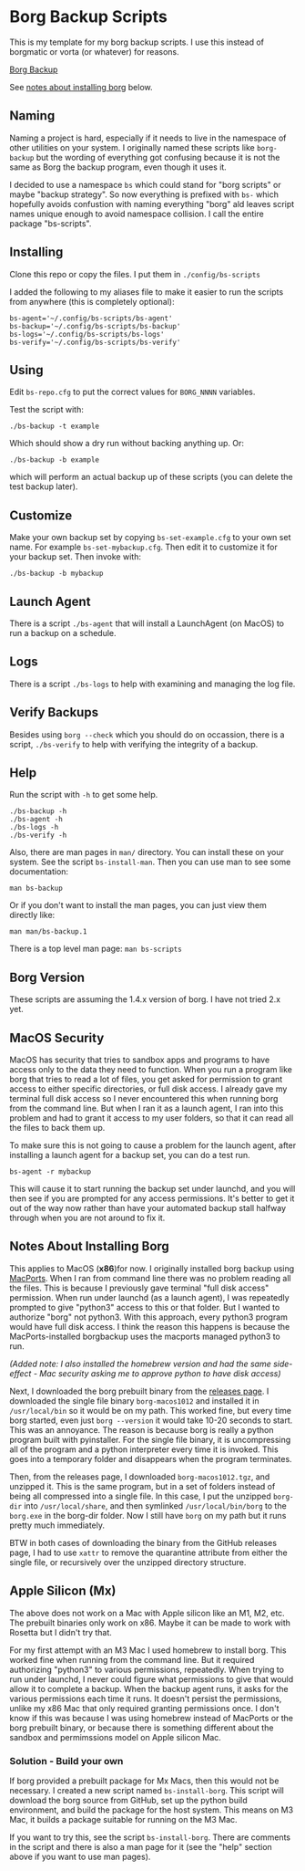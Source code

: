# Borg Backup Scripts

This is my template for my borg backup scripts. I use this instead of borgmatic
or vorta (or whatever) for reasons.

[Borg Backup](https://borgbackup.readthedocs.io/en/stable/)

See [notes about installing borg](#notes-about-installing-borg) below.

## Naming

Naming a project is hard, especially if it needs to live in the namespace of
other utilities on your system. I originally named these scripts like
`borg-backup` but the wording of everything got confusing because it is not the
same as Borg the backup program, even though it uses it.

I decided to use a namespace `bs` which could stand for "borg scripts" or maybe
"backup strategy". So now everything is prefixed with `bs-` which hopefully
avoids confustion with naming everything "borg" ald leaves script names unique
enough to avoid namespace collision. I call the entire package "bs-scripts".

## Installing

Clone this repo or copy the files. I put them in `./config/bs-scripts`

I added the following to my aliases file to make it easier to run the scripts
from anywhere (this is completely optional):

    bs-agent='~/.config/bs-scripts/bs-agent'
    bs-backup='~/.config/bs-scripts/bs-backup'
    bs-logs='~/.config/bs-scripts/bs-logs'
    bs-verify='~/.config/bs-scripts/bs-verify'

## Using

Edit `bs-repo.cfg` to put the correct values for `BORG_NNNN` variables.

Test the script with:

    ./bs-backup -t example

Which should show a dry run without backing anything up. Or:

    ./bs-backup -b example

which will perform an actual backup up of these scripts (you can delete the
test backup later).

## Customize

Make your own backup set by copying `bs-set-example.cfg` to your own set
name. For example `bs-set-mybackup.cfg`. Then edit it to customize it for
your backup set. Then invoke with:

    ./bs-backup -b mybackup

## Launch Agent

There is a script `./bs-agent` that will install a LaunchAgent (on MacOS) to
run a backup on a schedule.

## Logs

There is a script `./bs-logs` to help with examining and managing the log
file.

## Verify Backups

Besides using `borg --check` which you should do on occassion, there is a
script, `./bs-verify` to help with verifying the integrity of a backup.

## Help

Run the script with `-h` to get some help.

    ./bs-backup -h
    ./bs-agent -h
    ./bs-logs -h
    ./bs-verify -h

Also, there are man pages in `man/` directory. You can install these on your
system. See the script `bs-install-man`. Then you can use man to see some
documentation:

    man bs-backup

Or if you don't want to install the man pages, you can just view them directly
like:

    man man/bs-backup.1

There is a top level man page: `man bs-scripts`

## Borg Version

These scripts are assuming the 1.4.x version of borg. I have not tried 2.x yet.

## MacOS Security

MacOS has security that tries to sandbox apps and programs to have access only
to the data they need to function. When you run a program like borg that tries
to read a lot of files, you get asked for permission to grant access to either
specific directories, or full disk access. I already gave my terminal full disk
access so I never encountered this when running borg from the command line. But
when I ran it as a launch agent, I ran into this problem and had to grant it
access to my user folders, so that it can read all the files to back them up.

To make sure this is not going to cause a problem for the launch agent, after
installing a launch agent for a backup set, you can do a test run.

    bs-agent -r mybackup

This will cause it to start running the backup set under launchd, and you will
then see if you are prompted for any access permissions. It's better to get it
out of the way now rather than have your automated backup stall halfway through
when you are not around to fix it.

## Notes About Installing Borg

This applies to MacOS (**x86**)for now. I originally installed borg backup using
[MacPorts](https://www.macports.org). When I ran from command line there was
no problem reading all the files. This is because I previously gave terminal
"full disk access" permission. When run under launchd (as a launch agent), I
was repeatedly prompted to give "python3" access to this or that folder. But I
wanted to authorize "borg" not python3. With this approach, every python3
program would have full disk access. I think the reason this happens is because
the MacPorts-installed borgbackup uses the macports managed python3 to run.

*(Added note: I also installed the homebrew version and had the same
side-effect - Mac security asking me to approve python to have disk access)*

Next, I downloaded the borg prebuilt binary from the
[releases page](https://github.com/borgbackup/borg/releases). I downloaded the
single file binary `borg-macos1012` and installed it in `/usr/local/bin` so it
would be on my path. This worked fine, but every time borg started, even just
`borg --version` it would take 10-20 seconds to start. This was an annoyance.
The reason is because borg is really a python program built with pyinstaller.
For the single file binary, it is uncompressing all of the program and a python
interpreter every time it is invoked. This goes into a temporary folder and
disappears when the program terminates.

Then, from the releases page, I downloaded `borg-macos1012.tgz`, and unzipped
it. This is the same program, but in a set of folders instead of being all
compressed into a single file. In this case, I put the unzipped `borg-dir` into
`/usr/local/share`, and then symlinked `/usr/local/bin/borg` to the `borg.exe`
in the borg-dir folder. Now I still have `borg` on my path but it runs pretty
much immediately.

BTW in both cases of downloading the binary from the GitHub releases page, I
had to use `xattr` to remove the quarantine attribute from either the single
file, or recursively over the unzipped directory structure.

## Apple Silicon (Mx)

The above does not work on a Mac with Apple silicon like an M1, M2, etc. The
prebuilt binaries only work on x86. Maybe it can be made to work with Rosetta
but I didn't try that.

For my first attempt with an M3 Mac I used homebrew to install borg. This
worked fine when running from the command line. But it required authorizing
"python3"  to various permissions, repeatedly. When trying to run under
launchd, I never could figure what permissions to give that would allow it to
complete a backup. When the backup agent runs, it asks for the various
permissions each time it runs. It doesn't persist the permissions, unlike my
x86 Mac that only required granting permissions once. I don't know if this was
because I was using homebrew instead of MacPorts or the borg prebuilt binary,
or because there is something different about the sandbox and permimssions
model on Apple silicon Mac.

### Solution - Build your own

If borg provided a prebuilt package for Mx Macs, then this would not be
necessary. I created a new script named `bs-install-borg`. This script will
download the borg source from GitHub, set up the python build environment, and
build the package for the host system. This means on M3 Mac, it builds a
package suitable for running on the M3 Mac.

If you want to try this, see the script `bs-install-borg`. There are comments
in the script and there is also a man page for it (see the "help" section above
if you want to use man pages).
